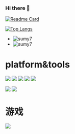 ### Hi there 👋

<!--
**not-today-hehe/not-today-hehe** is a ✨ _special_ ✨ repository because its `README.md` (this file) appears on your GitHub profile.

Here are some ideas to get you started:

- 🔭 I’m currently working on ...
- 🌱 I’m currently learning ...
- 👯 I’m looking to collaborate on ...
- 🤔 I’m looking for help with ...
- 💬 Ask me about ...
- 📫 How to reach me: ...
- 😄 Pronouns: ...
- ⚡ Fun fact: ...
-->
[![Readme Card](https://github-readme-stats.vercel.app/api?username=not-today-hehe&show_icons=true&title_color=ffffff&icon_color=bb2acf&text_color=daf7dc&bg_color=151515)](https://github.com/anuraghazra/github-readme-stats)

[![Top Langs](https://github-readme-stats.vercel.app/api/top-langs/?username=not-today-hehe&layout=compact&exclude_repo=sumy7.github.io&title_color=ffffff&icon_color=bb2acf&text_color=daf7dc&bg_color=151515)](https://github.com/anuraghazra/github-readme-stats)

+ ![sumy7](https://komarev.com/ghpvc/?username=not-today-hehe)
+ ![sumy7](https://visitor-badge.glitch.me/badge?page_id=not-today-hehe.profile)

# platform&tools
[![](https://img.shields.io/badge/Ubuntu-20.04-292e33?style=flat-square&logo=ubuntu&logoColor=E95420)](https://ubuntu.com/)
[![](https://img.shields.io/badge/windows-10-292e33?style=flat-square&logo=windows&logoColor=ffffff)](https://www.microsoft.com/zh-cn/software-download/windows10)
[![](https://img.shields.io/badge/VisualStudio-2019-292e33?style=flat-square&logo=VisualStudio&logoColor=5C2D91)](https://visualstudio.microsoft.com/zh-hans/)
[![](https://img.shields.io/badge/jetbrains-Clion-292e33?style=flat-square&logo=Clion&logoColor=23cfa3)](https://www.jetbrains.com/zh-cn/clion/)
[![](https://img.shields.io/badge/spyder-292e33?style=flat-square&logo=spyder&logoColor=8c0000)](https://www.jetbrains.com/zh-cn/clion/)

[![](https://img.shields.io/badge/c++-292e33?style=flat-square&logo=cplusplus&logoColor=00599C)](https://zh.wikipedia.org/wiki/C%2B%2B)
[![](https://img.shields.io/badge/python-292e33?style=flat-square&logo=python&logoColor=ffda4b)](https://www.python.org/)

# 游戏
[![](https://img.shields.io/badge/Steam-171a21?style=flat-square&logo=steam&logoColor=ffffff)](https://store.steampowered.com/)
